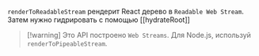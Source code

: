 `renderToReadableStream` рендерит React дерево в `Readable Web Stream`. Затем нужно гидрировать с помощью [[hydrateRoot]]

>[!warning] Это API построено `Web Streams`. 
>Для Node.js, используй `renderToPipeableStream`.

